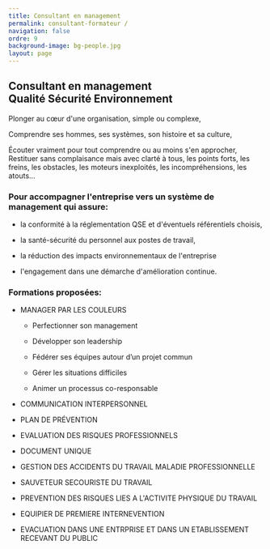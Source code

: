 ```yaml
---
title: Consultant en management
permalink: consultant-formateur /
navigation: false
ordre: 9
background-image: bg-people.jpg
layout: page
---
```


## Consultant en management <br> Qualité Sécurité Environnement

Plonger au cœur d'une organisation, simple ou complexe,

Comprendre ses hommes, ses systèmes, son histoire et sa culture,

Écouter vraiment pour tout comprendre ou au moins s'en approcher,
​
Restituer sans complaisance mais avec clarté à tous, les points forts, les freins, les obstacles, les moteurs inexploités, les incompréhensions, les atouts...

### Pour accompagner l'entreprise vers un système de management qui assure:

* la conformité à la réglementation QSE et d'éventuels référentiels choisis,

* la santé-sécurité du personnel aux postes de travail,

* la réduction des impacts environnementaux de l'entreprise

* l'engagement dans une démarche d'amélioration continue.

### Formations proposées:

* MANAGER PAR LES COULEURS

  * Perfectionner son management

  * Développer son leadership

  * Fédérer ses équipes autour d’un projet commun

  * Gérer les situations difficiles

  * Animer un processus co-responsable

* COMMUNICATION INTERPERSONNEL

* PLAN DE PRÉVENTION

* EVALUATION DES RISQUES PROFESSIONNELS 

* DOCUMENT UNIQUE

* GESTION DES ACCIDENTS DU TRAVAIL MALADIE PROFESSIONNELLE

* SAUVETEUR SECOURISTE DU TRAVAIL

* PREVENTION DES RISQUES LIES A L'ACTIVITE PHYSIQUE DU TRAVAIL

* EQUIPIER DE PREMIERE INTERNEVENTION

* EVACUATION DANS UNE ENTRPRISE ET DANS UN ETABLISSEMENT RECEVANT DU PUBLIC